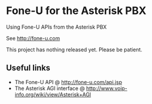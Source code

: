 Fone-U for the Asterisk PBX
===========================

Using Fone-U APIs from the Asterisk PBX

See http://fone-u.com

This project has nothing released yet. Please be patient.


Useful links
------------

 - The Fone-U API @ http://fone-u.com/api.jsp
 - The Asterisk AGI interface @ http://www.voip-info.org/wiki/view/Asterisk+AGI

